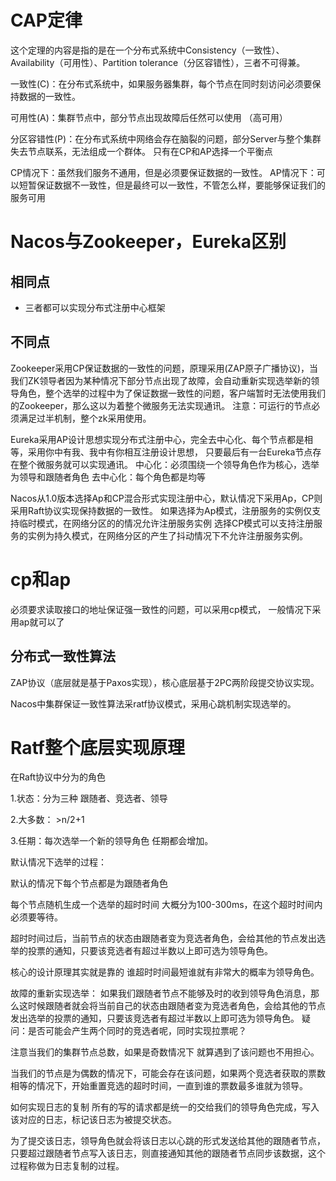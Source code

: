 # CAP定律
这个定理的内容是指的是在一个分布式系统中Consistency（一致性）、 Availability（可用性）、Partition tolerance（分区容错性），三者不可得兼。

一致性(C)：在分布式系统中，如果服务器集群，每个节点在同时刻访问必须要保持数据的一致性。

可用性(A)：集群节点中，部分节点出现故障后任然可以使用 （高可用）

分区容错性(P)：在分布式系统中网络会存在脑裂的问题，部分Server与整个集群失去节点联系，无法组成一个群体。
只有在CP和AP选择一个平衡点

CP情况下：虽然我们服务不通用，但是必须要保证数据的一致性。
AP情况下：可以短暂保证数据不一致性，但是最终可以一致性，不管怎么样，要能够保证我们的服务可用

# Nacos与Zookeeper，Eureka区别

## 相同点
- 三者都可以实现分布式注册中心框架

## 不同点

Zookeeper采用CP保证数据的一致性的问题，原理采用(ZAP原子广播协议)，当我们ZK领导者因为某种情况下部分节点出现了故障，会自动重新实现选举新的领导角色，整个选举的过程中为了保证数据一致性的问题，客户端暂时无法使用我们的Zookeeper，那么这以为着整个微服务无法实现通讯。
注意：可运行的节点必须满足过半机制，整个zk采用使用。

Eureka采用AP设计思想实现分布式注册中心，完全去中心化、每个节点都是相等，采用你中有我、我中有你相互注册设计思想， 只要最后有一台Eureka节点存在整个微服务就可以实现通讯。
中心化：必须围绕一个领导角色作为核心，选举为领导和跟随者角色
去中心化：每个角色都是均等

Nacos从1.0版本选择Ap和CP混合形式实现注册中心，默认情况下采用Ap，CP则采用Raft协议实现保持数据的一致性。
如果选择为Ap模式，注册服务的实例仅支持临时模式，在网络分区的的情况允许注册服务实例
选择CP模式可以支持注册服务的实例为持久模式，在网络分区的产生了抖动情况下不允许注册服务实例。

# cp和ap

必须要求读取接口的地址保证强一致性的问题，可以采用cp模式， 一般情况下采用ap就可以了

## 分布式一致性算法

ZAP协议（底层就是基于Paxos实现），核心底层基于2PC两阶段提交协议实现。

Nacos中集群保证一致性算法采ratf协议模式，采用心跳机制实现选举的。

# Ratf整个底层实现原理
在Raft协议中分为的角色

1.状态：分为三种 跟随者、竞选者、领导

2.大多数： >n/2+1

3.任期：每次选举一个新的领导角色 任期都会增加。

默认情况下选举的过程：

默认的情况下每个节点都是为跟随者角色

每个节点随机生成一个选举的超时时间 大概分为100-300ms，在这个超时时间内必须要等待。

超时时间过后，当前节点的状态由跟随者变为竞选者角色，会给其他的节点发出选举的投票的通知，只要该竞选者有超过半数以上即可选为领导角色。

核心的设计原理其实就是靠的 谁超时时间最短谁就有非常大的概率为领导角色。

故障的重新实现选举：
如果我们跟随者节点不能够及时的收到领导角色消息，那么这时候跟随者就会将当前自己的状态由跟随者变为竞选者角色，会给其他的节点发出选举的投票的通知，只要该竞选者有超过半数以上即可选为领导角色。
疑问：是否可能会产生两个同时的竞选者呢，同时实现拉票呢？

注意当我们的集群节点总数，如果是奇数情况下 就算遇到了该问题也不用担心。

当我们的节点是为偶数的情况下，可能会存在该问题，如果两个竞选者获取的票数相等的情况下，开始重置竞选的超时时间，一直到谁的票数最多谁就为领导。

如何实现日志的复制
所有的写的请求都是统一的交给我们的领导角色完成，写入该对应的日志，标记该日志为被提交状态。

为了提交该日志，领导角色就会将该日志以心跳的形式发送给其他的跟随者节点，只要超过跟随者节点写入该日志，则直接通知其他的跟随者节点同步该数据，这个过程称做为日志复制的过程。
